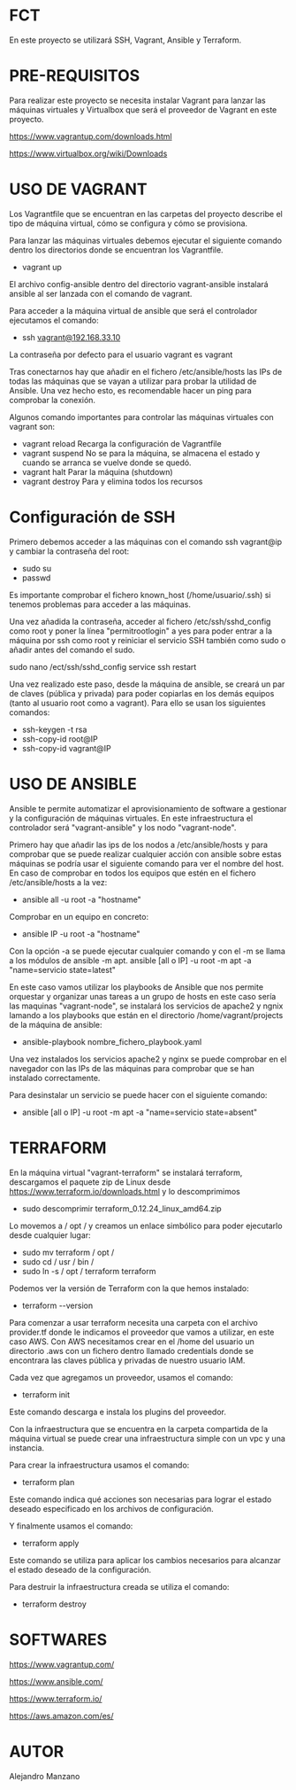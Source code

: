 # FCT
En este proyecto se utilizará SSH, Vagrant, Ansible y Terraform.

# PRE-REQUISITOS
Para realizar este proyecto se necesita instalar Vagrant para lanzar las máquinas virtuales y Virtualbox que será el proveedor de Vagrant en este proyecto.

https://www.vagrantup.com/downloads.html

https://www.virtualbox.org/wiki/Downloads


# USO DE VAGRANT

Los Vagrantfile que se encuentran en las carpetas del proyecto describe el tipo de máquina virtual, cómo se configura y cómo se provisiona.

Para lanzar las máquinas virtuales debemos ejecutar el siguiente comando dentro los directorios donde se encuentran los Vagrantfile.

- vagrant up 

El archivo config-ansible dentro del directorio vagrant-ansible instalará ansible al ser lanzada con el comando de vagrant.

Para acceder a la máquina virtual de ansible que será el controlador ejecutamos el comando:

- ssh vagrant@192.168.33.10

La contraseña por defecto para el usuario vagrant es vagrant

Tras conectarnos hay que añadir en el fichero /etc/ansible/hosts las IPs de todas las máquinas que se vayan a utilizar para probar la utilidad de Ansible. Una vez hecho esto, es recomendable hacer un ping para comprobar la conexión.

Algunos comando importantes para controlar las máquinas virtuales con vagrant son:
- vagrant reload Recarga la configuración de Vagrantfile
- vagrant suspend No se para la máquina, se almacena el estado y cuando se arranca se vuelve donde se quedó.
- vagrant halt Parar la máquina (shutdown)
- vagrant destroy Para y elimina todos los recursos

# Configuración de SSH
Primero debemos acceder a las máquinas con el comando ssh vagrant@ip y cambiar la contraseña del root:
- sudo su 
- passwd

Es importante comprobar el fichero known_host (/home/usuario/.ssh) si tenemos problemas para acceder a las máquinas.

Una vez añadida la contraseña, acceder al fichero /etc/ssh/sshd_config como root y poner la línea "permitrootlogin" a yes para poder entrar a la máquina por ssh como root y reiniciar el servicio SSH también como sudo o añadir antes del comando el sudo.

sudo nano /ect/ssh/sshd_config
service ssh restart

Una vez realizado este paso, desde la máquina de ansible, se creará un par de claves (pública y privada) para poder copiarlas en los demás equipos (tanto al usuario root como a vagrant). Para ello se usan los siguientes comandos:
- ssh-keygen -t rsa
- ssh-copy-id root@IP 
- ssh-copy-id vagrant@IP

# USO DE ANSIBLE

Ansible te permite automatizar el aprovisionamiento de software a gestionar y la configuración de máquinas virtuales. En este infraestructura el controlador será "vagrant-ansible" y los nodo "vagrant-node".

Primero hay que añadir las ips de los nodos a /etc/ansible/hosts y para comprobar que se puede realizar cualquier acción con ansible sobre estas máquinas se podría usar el siguiente comando para ver el nombre del host. 
En caso de comprobar en todos los equipos que estén en el fichero /etc/ansible/hosts a la vez:

- ansible all -u root -a "hostname"

Comprobar en un equipo en concreto:

- ansible IP -u root -a "hostname"

Con la opción -a se puede ejecutar cualquier comando y con el -m se llama a los módulos de ansible -m apt. 
ansible [all o IP] -u root -m apt -a "name=servicio state=latest"


En este caso vamos utilizar los playbooks de Ansible que nos permite orquestar y organizar unas tareas a un grupo de hosts en este caso sería las maquinas "vagrant-node", se instalará los servicios de apache2 y ngnix lamando a los playbooks que están en el directorio /home/vagrant/projects de la máquina de ansible:

- ansible-playbook nombre_fichero_playbook.yaml


Una vez instalados los servicios apache2 y nginx se puede comprobar en el navegador con las IPs de las máquinas para comprobar que se han instalado correctamente.

Para desinstalar un servicio se puede hacer con el siguiente comando:

- ansible [all o IP] -u root -m apt -a "name=servicio state=absent"

# TERRAFORM

En la máquina virtual "vagrant-terraform" se instalará terraform, descargamos el paquete zip de Linux desde https://www.terraform.io/downloads.html y lo descomprimimos
- sudo descomprimir terraform_0.12.24_linux_amd64.zip

Lo movemos a / opt / y creamos un enlace simbólico para poder ejecutarlo desde cualquier lugar:
- sudo mv terraform / opt /
- sudo cd / usr / bin /
- sudo ln -s / opt / terraform terraform

Podemos ver la versión de Terraform con la que hemos instalado:

- terraform --version

Para comenzar a usar terraform necesita una carpeta con el archivo provider.tf donde le indicamos el proveedor que vamos a utilizar, en este caso AWS. 
Con AWS necesitamos crear en el /home del usuario un directorio .aws con un fichero dentro llamado credentials donde se encontrara las claves pública y privadas de nuestro usuario IAM. 

Cada vez que agregamos un proveedor, usamos el comando:
- terraform init

Este comando descarga e instala los plugins del proveedor.

Con la infraestructura que se encuentra en la carpeta compartida de la máquina virtual se puede crear una infraestructura simple con un vpc y una instancia.

Para crear la infraestructura usamos el comando:
- terraform plan

Este comando indica qué acciones son necesarias para lograr el estado deseado especificado en los archivos de configuración.

Y finalmente usamos el comando:
- terraform apply

Este comando se utiliza para aplicar los cambios necesarios para alcanzar el estado deseado de la configuración.

Para destruir la infraestructura creada se utiliza el comando:
- terraform destroy

# SOFTWARES

https://www.vagrantup.com/

https://www.ansible.com/

https://www.terraform.io/

https://aws.amazon.com/es/

# AUTOR
Alejandro Manzano
